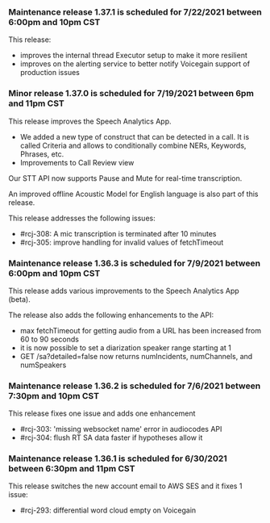 ### Maintenance release 1.37.1 is scheduled for 7/22/2021 between 6:00pm and 10pm CST

This release:
* improves the internal thread Executor setup to make it more resilient
* improves on the alerting service to better notify Voicegain support of production issues

### Minor release 1.37.0 is scheduled for 7/19/2021 between 6pm and 11pm CST

This release improves the Speech Analytics App.
* We added a new type of construct that can be detected in a call. It is called Criteria and allows to conditionally combine NERs, Keywords, Phrases, etc.
* Improvements to Call Review view 

Our STT API now supports Pause and Mute for real-time transcription.

An improved offline Acoustic Model for English language is also part of this release. 

This release addresses the following issues:
* #rcj-308: A mic transcription is terminated after 10 minutes
* #rcj-305: improve handling for invalid values of fetchTimeout

### Maintenance release 1.36.3 is scheduled for 7/9/2021 between 6:00pm and 10pm CST

This release adds various improvements to the Speech Analytics App (beta).

The release also adds the following enhancements to the API:
* max fetchTimeout for getting audio from a URL has been increased from 60 to 90 seconds
* it is now possible to set a diarization speaker range starting at 1
* GET /sa?detailed=false now returns numIncidents, numChannels, and numSpeakers

### Maintenance release 1.36.2 is scheduled for 7/6/2021 between 7:30pm and 10pm CST

This release fixes one issue and adds one enhancement
* #rcj-303: 'missing websocket name' error in audiocodes API 
* #rcj-304: flush RT SA data faster if hypotheses allow it

### Maintenance release 1.36.1 is scheduled for 6/30/2021 between 6:30pm and 11pm CST

This release switches the new account email to AWS SES and it fixes 1 issue:
* #rcj-293: differential word cloud empty on Voicegain










 




































 





